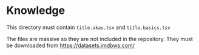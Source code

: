 # Knowledge

This directory must contain `title.akas.tsv` and `title.basics.tsv`

The files are massive so they are not included in the repository. They must be downloaded
from https://datasets.imdbws.com/
